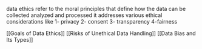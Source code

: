 data ethics refer to the moral principles that define how the data can be collected analyzed and processed 
it addresses various ethical considerations like 
1- privacy 
2- consent 
3- transparency 
4-fairness 

[[Goals of Data Ethics]] [[Risks of Unethical Data Handling]] [[Data Bias and Its Types]]